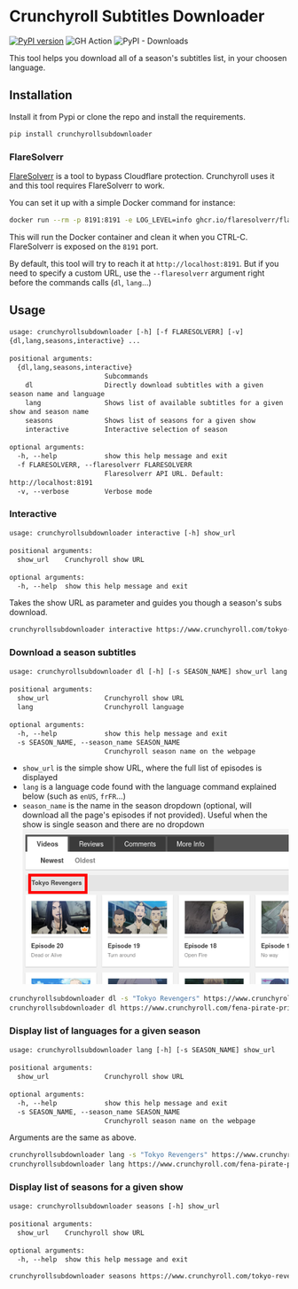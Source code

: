 # Crunchyroll Subtitles Downloader

[![PyPI version](https://badge.fury.io/py/crunchyrollsubdownloader.svg)](https://badge.fury.io/py/crunchyrollsubdownloader)
![GH Action](https://github.com/ThibaultNocchi/crunchyrollsubdownloader/actions/workflows/pypi.yml/badge.svg?event=push)
![PyPI - Downloads](https://img.shields.io/pypi/dm/crunchyrollsubdownloader)

This tool helps you download all of a season's subtitles list, in your choosen language.

## Installation

Install it from Pypi or clone the repo and install the requirements.

```bash
pip install crunchyrollsubdownloader
```

### FlareSolverr

[FlareSolverr](https://github.com/FlareSolverr/FlareSolverr) is a tool to bypass Cloudflare protection. Crunchyroll uses it and this tool requires FlareSolverr to work.

You can set it up with a simple Docker command for instance:

```bash
docker run --rm -p 8191:8191 -e LOG_LEVEL=info ghcr.io/flaresolverr/flaresolverr:latest
```

This will run the Docker container and clean it when you CTRL-C. FlareSolverr is exposed on the `8191` port.

By default, this tool will try to reach it at `http://localhost:8191`. But if you need to specify a custom URL, use the `--flaresolverr` argument right before the commands calls (`dl`, `lang`...)

## Usage

```
usage: crunchyrollsubdownloader [-h] [-f FLARESOLVERR] [-v] {dl,lang,seasons,interactive} ...

positional arguments:
  {dl,lang,seasons,interactive}
                        Subcommands
    dl                  Directly download subtitles with a given season name and language
    lang                Shows list of available subtitles for a given show and season name
    seasons             Shows list of seasons for a given show
    interactive         Interactive selection of season

optional arguments:
  -h, --help            show this help message and exit
  -f FLARESOLVERR, --flaresolverr FLARESOLVERR
                        Flaresolverr API URL. Default: http://localhost:8191
  -v, --verbose         Verbose mode
```

### Interactive

```
usage: crunchyrollsubdownloader interactive [-h] show_url

positional arguments:
  show_url    Crunchyroll show URL

optional arguments:
  -h, --help  show this help message and exit
```

Takes the show URL as parameter and guides you though a season's subs download.

```bash
crunchyrollsubdownloader interactive https://www.crunchyroll.com/tokyo-revengers
```

### Download a season subtitles

```
usage: crunchyrollsubdownloader dl [-h] [-s SEASON_NAME] show_url lang

positional arguments:
  show_url              Crunchyroll show URL
  lang                  Crunchyroll language

optional arguments:
  -h, --help            show this help message and exit
  -s SEASON_NAME, --season_name SEASON_NAME
                        Crunchyroll season name on the webpage
```

- `show_url` is the simple show URL, where the full list of episodes is displayed
- `lang` is a language code found with the language command explained below (such as `enUS`, `frFR`...)
- `season_name` is the name in the season dropdown (optional, will download all the page's episodes if not provided). Useful when the show is single season and there are no dropdown
  ![Red rectangle to show how to choose the season name](assets/season_name.png)

```bash
crunchyrollsubdownloader dl -s "Tokyo Revengers" https://www.crunchyroll.com/tokyo-revengers enUS # Will download the season "Tokyo Revengers"
crunchyrollsubdownloader dl https://www.crunchyroll.com/fena-pirate-princess enUS # Will download the whole page
```

### Display list of languages for a given season

```
usage: crunchyrollsubdownloader lang [-h] [-s SEASON_NAME] show_url

positional arguments:
  show_url              Crunchyroll show URL

optional arguments:
  -h, --help            show this help message and exit
  -s SEASON_NAME, --season_name SEASON_NAME
                        Crunchyroll season name on the webpage
```

Arguments are the same as above.

```bash
crunchyrollsubdownloader lang -s "Tokyo Revengers" https://www.crunchyroll.com/tokyo-revengers # Will show languages for the season "Tokyo Revengers"
crunchyrollsubdownloader lang https://www.crunchyroll.com/fena-pirate-princess # Will show languages for the whole page
```

### Display list of seasons for a given show

```
usage: crunchyrollsubdownloader seasons [-h] show_url

positional arguments:
  show_url    Crunchyroll show URL

optional arguments:
  -h, --help  show this help message and exit
```

```bash
crunchyrollsubdownloader seasons https://www.crunchyroll.com/tokyo-revengers # Will show seasons of this show
```

